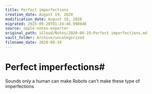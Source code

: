 ```yaml
---
title: Perfect imperfections
creation_date: August 19, 2020
modification_date: August 19, 2020
migrated: 2025-09-20T01:24:46.998040
source: apple-notes-exporter
original_path: iCloud/Notes/2020-08-19-Perfect imperfections.md
vault_folder: Archive/uncategorized
filename_date: 2020-08-19
---
```



# Perfect imperfections#  

Sounds only a human can make 
Robots can’t make these type of imperfections 

